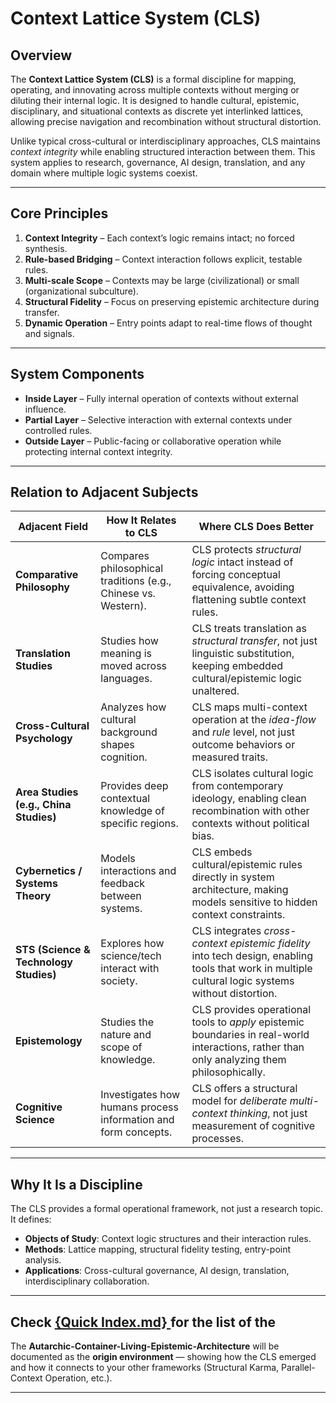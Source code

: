 # Context Lattice System (CLS)

## Overview
The **Context Lattice System (CLS)** is a formal discipline for mapping, operating, and innovating across multiple contexts without merging or diluting their internal logic. It is designed to handle cultural, epistemic, disciplinary, and situational contexts as discrete yet interlinked lattices, allowing precise navigation and recombination without structural distortion.

Unlike typical cross-cultural or interdisciplinary approaches, CLS maintains *context integrity* while enabling structured interaction between them. This system applies to research, governance, AI design, translation, and any domain where multiple logic systems coexist.

---

## Core Principles

1. **Context Integrity** – Each context’s logic remains intact; no forced synthesis.
2. **Rule-based Bridging** – Context interaction follows explicit, testable rules.
3. **Multi-scale Scope** – Contexts may be large (civilizational) or small (organizational subculture).
4. **Structural Fidelity** – Focus on preserving epistemic architecture during transfer.
5. **Dynamic Operation** – Entry points adapt to real-time flows of thought and signals.

---

## System Components

- **Inside Layer** – Fully internal operation of contexts without external influence.
- **Partial Layer** – Selective interaction with external contexts under controlled rules.
- **Outside Layer** – Public-facing or collaborative operation while protecting internal context integrity.

---

## Relation to Adjacent Subjects

| Adjacent Field | How It Relates to CLS | Where CLS Does Better |
|---|---|---|
| **Comparative Philosophy** | Compares philosophical traditions (e.g., Chinese vs. Western). | CLS protects *structural logic* intact instead of forcing conceptual equivalence, avoiding flattening subtle context rules. |
| **Translation Studies** | Studies how meaning is moved across languages. | CLS treats translation as *structural transfer*, not just linguistic substitution, keeping embedded cultural/epistemic logic unaltered. |
| **Cross-Cultural Psychology** | Analyzes how cultural background shapes cognition. | CLS maps multi-context operation at the *idea-flow* and *rule* level, not just outcome behaviors or measured traits. |
| **Area Studies (e.g., China Studies)** | Provides deep contextual knowledge of specific regions. | CLS isolates cultural logic from contemporary ideology, enabling clean recombination with other contexts without political bias. |
| **Cybernetics / Systems Theory** | Models interactions and feedback between systems. | CLS embeds cultural/epistemic rules directly in system architecture, making models sensitive to hidden context constraints. |
| **STS (Science & Technology Studies)** | Explores how science/tech interact with society. | CLS integrates *cross-context epistemic fidelity* into tech design, enabling tools that work in multiple cultural logic systems without distortion. |
| **Epistemology** | Studies the nature and scope of knowledge. | CLS provides operational tools to *apply* epistemic boundaries in real-world interactions, rather than only analyzing them philosophically. |
| **Cognitive Science** | Investigates how humans process information and form concepts. | CLS offers a structural model for *deliberate multi-context thinking*, not just measurement of cognitive processes. |

---

## Why It Is a Discipline
The CLS provides a formal operational framework, not just a research topic. It defines:
- **Objects of Study**: Context logic structures and their interaction rules.
- **Methods**: Lattice mapping, structural fidelity testing, entry-point analysis.
- **Applications**: Cross-cultural governance, AI design, translation, interdisciplinary collaboration.

---

 ## Check [{Quick Index.md} ](url)for the list of the 
 

The **Autarchic-Container-Living-Epistemic-Architecture** will be documented as the **origin environment** — showing how the CLS emerged and how it connects to your other frameworks (Structural Karma, Parallel-Context Operation, etc.).

---


